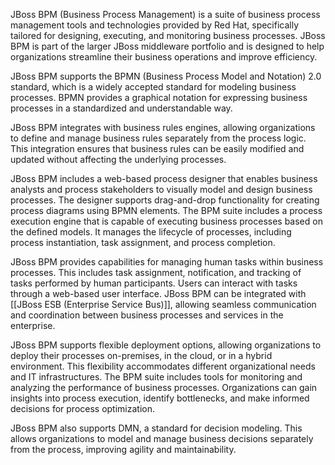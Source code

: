 JBoss BPM (Business Process Management) is a suite of business process management tools and technologies provided by Red Hat, specifically tailored for designing, executing, and monitoring business processes. JBoss BPM is part of the larger JBoss middleware portfolio and is designed to help organizations streamline their business operations and improve efficiency.

JBoss BPM supports the BPMN (Business Process Model and Notation) 2.0 standard, which is a widely accepted standard for modeling business processes. BPMN provides a graphical notation for expressing business processes in a standardized and understandable way.

JBoss BPM integrates with business rules engines, allowing organizations to define and manage business rules separately from the process logic. This integration ensures that business rules can be easily modified and updated without affecting the underlying processes.

JBoss BPM includes a web-based process designer that enables business analysts and process stakeholders to visually model and design business processes. The designer supports drag-and-drop functionality for creating process diagrams using BPMN elements. The BPM suite includes a process execution engine that is capable of executing business processes based on the defined models. It manages the lifecycle of processes, including process instantiation, task assignment, and process completion.

JBoss BPM provides capabilities for managing human tasks within business processes. This includes task assignment, notification, and tracking of tasks performed by human participants. Users can interact with tasks through a web-based user interface. JBoss BPM can be integrated with [[JBoss ESB (Enterprise Service Bus)]], allowing seamless communication and coordination between business processes and services in the enterprise.

JBoss BPM supports flexible deployment options, allowing organizations to deploy their processes on-premises, in the cloud, or in a hybrid environment. This flexibility accommodates different organizational needs and IT infrastructures. The BPM suite includes tools for monitoring and analyzing the performance of business processes. Organizations can gain insights into process execution, identify bottlenecks, and make informed decisions for process optimization.

JBoss BPM also supports DMN, a standard for decision modeling. This allows organizations to model and manage business decisions separately from the process, improving agility and maintainability.